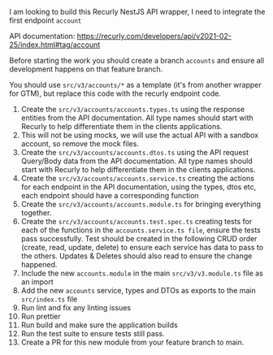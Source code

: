 I am looking to build this Recurly NestJS API wrapper, I need to integrate the first endpoint `account`

API documentation: https://recurly.com/developers/api/v2021-02-25/index.html#tag/account 

Before starting the work you should create a branch `accounts` and ensure all development happens on that feature branch.

You should use `src/v3/accounts/*` as a template (it's from another wrapper for GTM), but replace this code with the recurly endpoint code.

1. Create the `src/v3/accounts/accounts.types.ts` using the response entities from the API documentation. All type names should start with Recurly to help differentiate them in the clients applications. 
2. This will not be using mocks, we will use the actual API with a sandbox account, so remove the mock files.
3. Create the `src/v3/accounts/accounts.dtos.ts` using the API request Query/Body data from the API documentation. All type names should start with Recurly to help differentiate them in the clients applications. 
4. Create the `src/v3/accounts/accounts.service.ts` creating the actions for each endpoint in the API documentation, using the types, dtos etc, each endpoint should have a corresponding function
5. Create the `src/v3/accounts/accounts.module.ts` for bringing everything together.
6. Create the `src/v3/accounts/accounts.test.spec.ts` creating tests for each of the functions in the `accounts.service.ts file`, ensure the tests pass successfully. Test should be created in the following CRUD order (create, read, update, delete) to ensure each service has data to pass to the others. Updates & Deletes should also read to ensure the change happened.
7. Include the new `accounts.module` in the main `src/v3/v3.module.ts` file as an import
8. Add the new `accounts` service, types and DTOs as exports to the main `src/index.ts` file
9. Run lint and fix any linting issues
10. Run prettier 
11. Run build and make sure the application builds
12. Run the test suite to ensure tests still pass.
13. Create a PR for this new module from your feature branch to main.